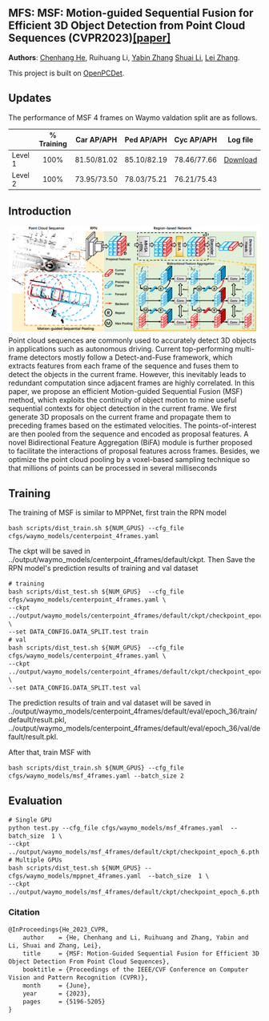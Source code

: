 ## MFS: MSF: Motion-guided Sequential Fusion for Efficient 3D Object Detection from Point Cloud Sequences (CVPR2023)[\[paper\]](https://openaccess.thecvf.com/content/CVPR2023/papers/He_MSF_Motion-Guided_Sequential_Fusion_for_Efficient_3D_Object_Detection_From_CVPR_2023_paper.pdf)

**Authors**: [Chenhang He](https://github.com/skyhehe123), Ruihuang Li, [Yabin Zhang](https://github.com/YBZh) [Shuai Li](https://github.com/strongwolf), [Lei Zhang](https://www4.comp.polyu.edu.hk/~cslzhang/).

This project is built on [OpenPCDet](https://github.com/open-mmlab/OpenPCDet).

## Updates


The performance of MSF 4 frames on Waymo valdation split are as follows. 

|         |  % Training | Car AP/APH | Ped AP/APH | Cyc AP/APH  | Log file |
|---------|:-:|--------|--------|--------|--------|
|  Level 1 | 100% |   81.50/81.02 | 85.10/82.19  |  78.46/77.66  | [Download](https://drive.google.com/file/d/1yYM5Qsy1EnbTTLDyn_vFsdf0X3va26yYDuN/view?usp=sharing)
|  Level 2 | 100% |   73.95/73.50 | 78.03/75.21  |  76.21/75.43  |


## Introduction
<img src="msf.png" alt="drawing" width="500"/>
Point cloud sequences are commonly used to accurately detect 3D objects in applications such as autonomous driving. Current top-performing multi-frame detectors mostly follow a Detect-and-Fuse framework, which extracts features from each frame of the sequence and fuses them to detect the objects in the current frame. However, this inevitably leads to redundant computation since adjacent frames are highly correlated. In this paper, we propose an efficient Motion-guided Sequential Fusion (MSF) method, which exploits the continuity of object motion to mine useful sequential contexts for object detection in the current frame. We first generate 3D proposals on the current frame and propagate them to preceding frames based on the estimated velocities. The points-of-interest are then pooled from the sequence and encoded as proposal features. A novel Bidirectional Feature Aggregation (BiFA) module is further proposed to facilitate the interactions of proposal features across frames. Besides, we optimize the point cloud pooling by a voxel-based sampling technique so that millions of points can be processed in several milliseconds

## Training
The training of MSF is similar to MPPNet, first train the RPN model
```shell
bash scripts/dist_train.sh ${NUM_GPUS} --cfg_file cfgs/waymo_models/centerpoint_4frames.yaml
```
The ckpt will be saved in ../output/waymo_models/centerpoint_4frames/default/ckpt.
Then Save the RPN model's prediction results of training and val dataset
```shell
# training
bash scripts/dist_test.sh ${NUM_GPUS}  --cfg_file cfgs/waymo_models/centerpoint_4frames.yaml \
--ckpt ../output/waymo_models/centerpoint_4frames/default/ckpt/checkpoint_epoch_36.pth \
--set DATA_CONFIG.DATA_SPLIT.test train
# val
bash scripts/dist_test.sh ${NUM_GPUS}  --cfg_file cfgs/waymo_models/centerpoint_4frames.yaml \
--ckpt ../output/waymo_models/centerpoint_4frames/default/ckpt/checkpoint_epoch_36.pth \
--set DATA_CONFIG.DATA_SPLIT.test val
```
The prediction results of train and val dataset will be saved in \
../output/waymo_models/centerpoint_4frames/default/eval/epoch_36/train/default/result.pkl,
../output/waymo_models/centerpoint_4frames/default/eval/epoch_36/val/default/result.pkl.

After that, train MSF with
```shell
bash scripts/dist_train.sh ${NUM_GPUS} --cfg_file cfgs/waymo_models/msf_4frames.yaml --batch_size 2 
```


## Evaluation
```shell
# Single GPU
python test.py --cfg_file cfgs/waymo_models/msf_4frames.yaml  --batch_size  1 \
--ckpt  ../output/waymo_models/msf_4frames/default/ckpt/checkpoint_epoch_6.pth
# Multiple GPUs
bash scripts/dist_test.sh ${NUM_GPUS} --cfgs/waymo_models/mppnet_4frames.yaml  --batch_size  1 \
--ckpt  ../output/waymo_models/msf_4frames/default/ckpt/checkpoint_epoch_6.pth
```


### Citation
```
@InProceedings{He_2023_CVPR,
    author    = {He, Chenhang and Li, Ruihuang and Zhang, Yabin and Li, Shuai and Zhang, Lei},
    title     = {MSF: Motion-Guided Sequential Fusion for Efficient 3D Object Detection From Point Cloud Sequences},
    booktitle = {Proceedings of the IEEE/CVF Conference on Computer Vision and Pattern Recognition (CVPR)},
    month     = {June},
    year      = {2023},
    pages     = {5196-5205}
}
```